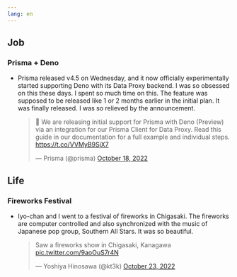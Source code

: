 ```yaml
---
lang: en
---
```


## Job

### Prisma + Deno

- Prisma released v4.5 on Wednesday, and it now officially experimentally started supporting Deno with its Data Proxy backend. I was so obsessed on this these days. I spent so much time on this. The feature was supposed to be released like 1 or 2 months earlier in the initial plan. It was finally released. I was so relieved by the announcement.

  <blockquote class="twitter-tweet"><p lang="en" dir="ltr">🦕 We are releasing initial support for Prisma with Deno (Preview) via an integration for our Prisma Client for Data Proxy. Read this guide in our documentation for a full example and individual steps. <a href="https://t.co/VVMyB9SjX7">https://t.co/VVMyB9SjX7</a></p>&mdash; Prisma (@prisma) <a href="https://twitter.com/prisma/status/1582434878762541056?ref_src=twsrc%5Etfw">October 18, 2022</a></blockquote> <script async src="https://platform.twitter.com/widgets.js" charset="utf-8"></script>

## Life

### Fireworks Festival

- Iyo-chan and I went to a festival of fireworks in Chigasaki. The fireworks are computer controlled and also synchronized with the music of Japanese pop group, Southern All Stars. It was so beautiful.

  <blockquote class="twitter-tweet"><p lang="tl" dir="ltr">Saw a fireworks show in Chigasaki, Kanagawa <a href="https://t.co/9aoOuS7r4N">pic.twitter.com/9aoOuS7r4N</a></p>&mdash; Yoshiya Hinosawa (@kt3k) <a href="https://twitter.com/kt3k/status/1584083652740190208?ref_src=twsrc%5Etfw">October 23, 2022</a></blockquote> <script async src="https://platform.twitter.com/widgets.js" charset="utf-8"></script>
